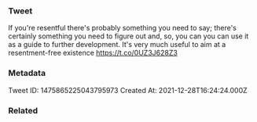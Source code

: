 ### Tweet
If you're resentful there's probably something you need to say; there's certainly something you need to figure out and, so, you can you can use it as a guide to further development. It's very much useful to aim at a resentment-free existence https://t.co/0UZ3J628Z3

### Metadata
Tweet ID: 1475865225043795973
Created At: 2021-12-28T16:24:24.000Z

### Related

